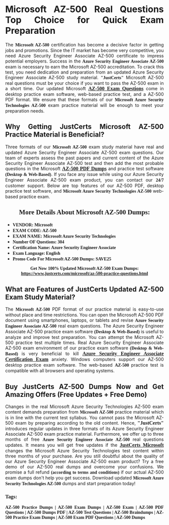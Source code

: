 <h1 style="text-align: justify;"><strong>Microsoft AZ-500 Real Questions Top Choice for Quick Exam Preparation</strong></h1>

<p style="text-align: justify;">The <span style="font-family:Georgia,serif;"><strong>Microsoft AZ-500</strong></span> certification has become a decisive factor in getting jobs and promotions. Since the IT market has become very competitive, you need Azure Security Engineer Associate AZ-500 certificate to impress potential employers. Success in the <span style="font-family:Georgia,serif;"><strong>Azure Security Engineer Associate AZ-500</strong></span> exam is necessary to earn the Microsoft AZ-500 accreditation. To crack this test, you need dedication and preparation from an updated Azure Security Engineer Associate AZ-500 study material. <span style="font-size:14px;"><span style="font-family:Georgia,serif;"><strong>"JustCerts"</strong></span></span> Microsoft AZ-500 real questions must be your choice if you want to pass the AZ-500 exam in a short time. Our updated Microsoft <a href="https://www.justcerts.com/microsoft/az-500-practice-questions.html"><span style="font-size:16px;"><span style="font-family:Georgia,serif;"><strong>AZ-500 Exam Questions</strong></span></span></a> come in desktop practice exam software, web-based practice test, and a AZ-500 PDF format. We ensure that these formats of our <span style="font-family:Georgia,serif;"><strong>Microsoft Azure Security Technologies AZ-500</strong></span> exam practice material will be enough to meet your preparation needs.</p>

<h2 style="text-align: justify;"><strong>Why Getting JustCerts Microsoft AZ-500 Practice Material is Beneficial?</strong></h2>

<p style="text-align: justify;">Three formats of our <span style="font-family:Georgia,serif;"><strong>Microsoft AZ-500</strong></span> exam study material have real and updated Azure Security Engineer Associate AZ-500 exam questions. Our team of experts assess the past papers and current content of the Azure Security Engineer Associate AZ-500 test and then add the most probable questions in the Microsoft <a href="https://www.justcerts.com/microsoft/az-500-practice-questions.html"><span style="font-size:16px;"><span style="font-family:Georgia,serif;"><strong>AZ-500 PDF Dumps</strong></span></span></a> and practice test software <span style="font-family:Georgia,serif;"><strong>(Desktop & Web-Based)</strong></span>. If you face any issue while using our Azure Security Engineer Associate AZ-500 exam product, you can contact our <span style="font-family:Georgia,serif;"><strong>24/7</strong></span> customer support. Below are top features of our AZ-500 PDF, desktop practice test software, and <span style="font-family:Georgia,serif;"><strong>Microsoft Azure Security Technologies AZ-500</strong></span> web-based practice exam.</p>

<h2 style="text-align: center;"><strong><span style="font-family:Georgia,serif;">More Details About Microsoft AZ-500 Dumps:</span></strong></h2>

<ul>
	<li style="text-align: justify;"><span style="font-size:14px;"><span style="font-family:Georgia,serif;"><strong>VENDOR: Microsoft</strong></span></span></li>
	<li style="text-align: justify;"><span style="font-size:14px;"><span style="font-family:Georgia,serif;"><strong>EXAM CODE: AZ-500</strong></span></span></li>
	<li style="text-align: justify;"><span style="font-size:14px;"><span style="font-family:Georgia,serif;"><strong>EXAM NAME: Microsoft Azure Security Technologies</strong></span></span></li>
	<li style="text-align: justify;"><span style="font-size:14px;"><span style="font-family:Georgia,serif;"><strong>Number OF Questions: 304</strong></span></span></li>
	<li style="text-align: justify;"><span style="font-size:14px;"><span style="font-family:Georgia,serif;"><strong>Certification Name: Azure Security Engineer Associate</strong></span></span></li>
	<li style="text-align: justify;"><span style="font-size:14px;"><span style="font-family:Georgia,serif;"><strong>Exam Language: English</strong></span></span></li>
	<li style="text-align: justify;"><span style="font-size:14px;"><span style="font-family:Georgia,serif;"><strong>Promo Code For Microsoft AZ-500 Dumps: SAVE25</strong></span></span></li>
</ul>

<p style="text-align: center;"><strong><span style="font-family:Georgia,serif;"><span style="font-size:14px;">Get Now 100% Updated Microsoft AZ-500 Exam Dumps:</span> <a href="https://www.justcerts.com/microsoft/az-500-practice-questions.html">https://www.justcerts.com/microsoft/az-500-practice-questions.html</a></span></strong></p>

<h2 style="text-align: justify;"><strong>What are Features of JustCerts Updated AZ-500 Exam Study Material?</strong></h2>

<p style="text-align: justify;">The <span style="font-family:Georgia,serif;"><strong>Microsoft AZ-500</strong></span> PDF format of our practice material is easy-to-use without place and time restrictions. You can open the Microsoft AZ-500 PDF document using smartphones, laptops, or tablets and revise <span style="font-family:Georgia,serif;"><strong>Azure Security Engineer Associate AZ-500</strong></span> real exam questions. The Azure Security Engineer Associate AZ-500 practice exam software <span style="font-family:Georgia,serif;"><strong>(Desktop & Web-Based)</strong></span> is useful to analyze and improve test preparation. You can attempt the Microsoft AZ-500 practice test multiple times. Real Azure Security Engineer Associate AZ-500 exam environment of our practice exam software <span style="font-family:Georgia,serif;"><strong>(Desktop & Web-Based)</strong></span> is very beneficial to kill <a href="https://www.justcerts.com/microsoft/azure-security-engineer-associate-certification-exams.html"><span style="font-size:16px;"><span style="font-family:Georgia,serif;"><strong>Azure Security Engineer Associate Certification Exam</strong></span></span></a> anxiety. Windows computers support our AZ-500 desktop practice exam software. The web-based <span style="font-family:Georgia,serif;"><strong>AZ-500 </strong></span> practice test is compatible with all browsers and operating systems.</p>

<h2 style="text-align: justify;"><strong>Buy JustCerts AZ-500 Dumps Now and Get Amazing Offers (Free Updates + Free Demo)</strong></h2>

<p style="text-align: justify;">Changes in the real Microsoft Azure Security Technologies AZ-500 exam content demands preparation from <span style="font-family:Georgia,serif;"><strong>Microsoft AZ-500</strong></span> practice material which is in line with the current test syllabus. You cannot pass the Microsoft AZ-500 exam by preparing according to the old content. Hence, <span style="font-size:16px;"><span style="font-family:Georgia,serif;"><strong>"JustCerts"</strong></span></span> introduces regular updates in three formats of its Azure Security Engineer Associate AZ-500 exam practice material. Furthermore, we offer up to three months of free <span style="font-family:Georgia,serif;"><strong>Azure Security Engineer Associate AZ-500 </strong></span>real questions updates. It means you will get free updates if the <a href="https://www.justcerts.com/microsoft-certification-exams.html"><span style="font-size:16px;"><span style="font-family:Georgia,serif;"><strong>JustCerts Microsoft</strong></span></span></a> changes the Microsoft Azure Security Technologies test content within three months of your purchase. Are you still doubtful about the quality of our Azure Security Engineer Associate AZ-500 exam product? Try a free demo of our AZ-500 real dumps and overcome your confusions. We promise a full refund <span style="font-family:Georgia,serif;"><strong>(according to terms and conditions)</strong></span> if our actual AZ-500 exam dumps don't help you get success. Download updated <span style="font-family:Georgia,serif;"><strong>Microsoft Azure Security Technologies AZ-500</strong></span> dumps and start preparation today!</p>

<h3 style="text-align: justify;"><span style="font-family:Georgia,serif;"><strong>Tags:</strong></span></h3>

<p style="text-align: justify;"><span style="font-family:Georgia,serif;"><strong>AZ-500 Practice Dumps | AZ-500 Exam Dumps | AZ-500 Exam | AZ-500 PDF Questions | AZ-500 Dumps PDF | AZ-500 Test Questions | AZ-500 Braindumps | AZ-500 Practice Exam Dumps | AZ-500 Exam PDF Questions | AZ-500 Dumps</strong></span></p>
